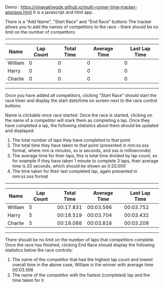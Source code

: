Demo : https://vinayakhegde.github.io/multi-runner-time-tracker-app/app.html 
It is a javascript and html app.

There is a "Add Name", "Start Race" and "End Race" buttons
The tracker allows you to add the names of competitors to the race – there should be no limit on the number of competitors:

-----------------------------------------------------------------
Name	|Lap Count	|Total Time	|Average Time	|Last Lap Time	|
--------|-----------|-----------|---------------|---------------|
William	|0			|0			|0				|0				|
Harry	|0			|0			|0				|0				|
Charlie	|0			|0			|0				|0				|
-----------------------------------------------------------------

Once you have added all competitors, clicking “Start Race” should start the race timer and display the start date/time on screen next to the race control buttons.

Name is clickable once race started. Once the race is started, clicking on the name of a competitor will mark them as completing a lap. Once they have completed a lap, the following statistics about them should be updated and displayed:
1.	The total number of laps they have completed to that point
2.	The total time they have taken to that point (presented in mm:ss.sss format, where mm is minutes, ss is seconds, and sss is milliseconds)
3.	The average time for their laps, this is total time divided by lap count, so for example if they have taken 1 minute to complete 3 laps, their average time is 20 seconds, which should be shown as 0:20.000
4.	The time taken for their last completed lap, again presented in mm:ss.sss format

-----------------------------------------------------------------
Name	|Lap Count	|Total Time	|Average Time	|Last Lap Time	|
--------|-----------|-----------|---------------|---------------|
William	|5			|00:17.831	|00:03.566		|00:03.752		|
Harry	|5			|00:18.519	|00:03.704		|00:03.432		|
Charlie	|5			|00:19.088	|00:03.818		|00:03.209		|
-----------------------------------------------------------------

There should be no limit on the number of laps that competitors complete. Once the race has finished, clicking End Race should display the following statistics below the race controls:
1.	The name of the competitor that had the highest lap count and lowest overall time
	in the above case, William is the winner with average time 00:03.566
2.	The name of the competitor with the fastest (completed) lap and the time taken for it
